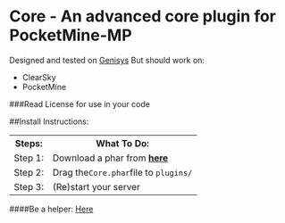 # Core - An advanced core plugin for PocketMine-MP
Designed and tested on <a href="http://github.com/iTXTech/Genisys">Genisys</a>
But should work on:
- ClearSky
- PocketMine

###Read License for use in your code

##Install Instructions:
<table>
  <tr>
    <th>Steps:</th>
    <th>What To Do:</th>
  </tr>
  <tr>
    <td>Step 1:</td>
    <td>Download a phar from <a href="http://github.com/MajorPlayz/Core/releases"><b>here</b></a>
    </td>
  </tr>
  <tr>
    <td>Step 2:</td>
    <td>Drag the<code>Core.phar</code>file to <code>plugins/</code></td>
  </tr>
  <tr>
  <td>Step 3:</td>
    <td>(Re)start your server</td>
  </tr>
</table>

####Be a helper: <a href="mailto:majorhardyt@gmail.com?subject=Core Plugin&body=Hi, I wondred if I could contribute to Core! Thanks! [Your Name]">Here</a>
